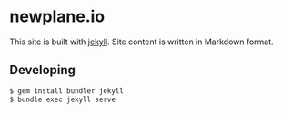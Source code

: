 ﻿# newplane.io

This site is built with [jekyll](https://jekyllrb.com/). Site content is written in Markdown format.

## Developing

``` bash
$ gem install bundler jekyll
$ bundle exec jekyll serve
```
